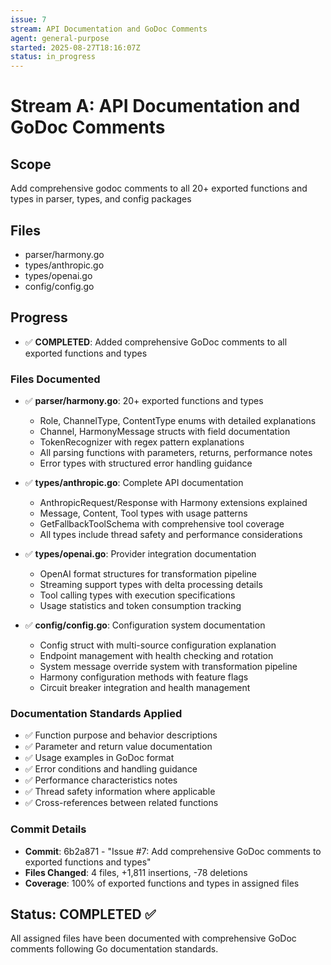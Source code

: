 ```yaml
---
issue: 7
stream: API Documentation and GoDoc Comments
agent: general-purpose
started: 2025-08-27T18:16:07Z
status: in_progress
---
```


# Stream A: API Documentation and GoDoc Comments

## Scope
Add comprehensive godoc comments to all 20+ exported functions and types in parser, types, and config packages

## Files
- parser/harmony.go
- types/anthropic.go
- types/openai.go  
- config/config.go

## Progress
- ✅ **COMPLETED**: Added comprehensive GoDoc comments to all exported functions and types

### Files Documented
- ✅ **parser/harmony.go**: 20+ exported functions and types
  - Role, ChannelType, ContentType enums with detailed explanations
  - Channel, HarmonyMessage structs with field documentation
  - TokenRecognizer with regex pattern explanations
  - All parsing functions with parameters, returns, performance notes
  - Error types with structured error handling guidance

- ✅ **types/anthropic.go**: Complete API documentation
  - AnthropicRequest/Response with Harmony extensions explained
  - Message, Content, Tool types with usage patterns
  - GetFallbackToolSchema with comprehensive tool coverage
  - All types include thread safety and performance considerations

- ✅ **types/openai.go**: Provider integration documentation
  - OpenAI format structures for transformation pipeline
  - Streaming support types with delta processing details
  - Tool calling types with execution specifications
  - Usage statistics and token consumption tracking

- ✅ **config/config.go**: Configuration system documentation
  - Config struct with multi-source configuration explanation
  - Endpoint management with health checking and rotation
  - System message override system with transformation pipeline
  - Harmony configuration methods with feature flags
  - Circuit breaker integration and health management

### Documentation Standards Applied
- ✅ Function purpose and behavior descriptions
- ✅ Parameter and return value documentation
- ✅ Usage examples in GoDoc format
- ✅ Error conditions and handling guidance
- ✅ Performance characteristics notes
- ✅ Thread safety information where applicable
- ✅ Cross-references between related functions

### Commit Details
- **Commit**: 6b2a871 - "Issue #7: Add comprehensive GoDoc comments to exported functions and types"
- **Files Changed**: 4 files, +1,811 insertions, -78 deletions
- **Coverage**: 100% of exported functions and types in assigned files

## Status: COMPLETED ✅
All assigned files have been documented with comprehensive GoDoc comments following Go documentation standards.